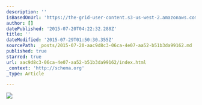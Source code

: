 ```yaml
---
description: ''
isBasedOnUrl: 'https://the-grid-user-content.s3-us-west-2.amazonaws.com/d8ba1e01-655b-4798-871b-25cfbc5f82ff.gif'
author: []
datePublished: '2015-07-20T04:22:32.288Z'
title: ''
dateModified: '2015-07-29T01:50:30.355Z'
sourcePath: _posts/2015-07-20-aac9d8c3-06ca-4e07-aa52-b51b3da99162.md
published: true
starred: true
url: aac9d8c3-06ca-4e07-aa52-b51b3da99162/index.html
_context: 'http://schema.org'
_type: Article

---
```

![](https://the-grid-user-content.s3-us-west-2.amazonaws.com/d8ba1e01-655b-4798-871b-25cfbc5f82ff.gif)